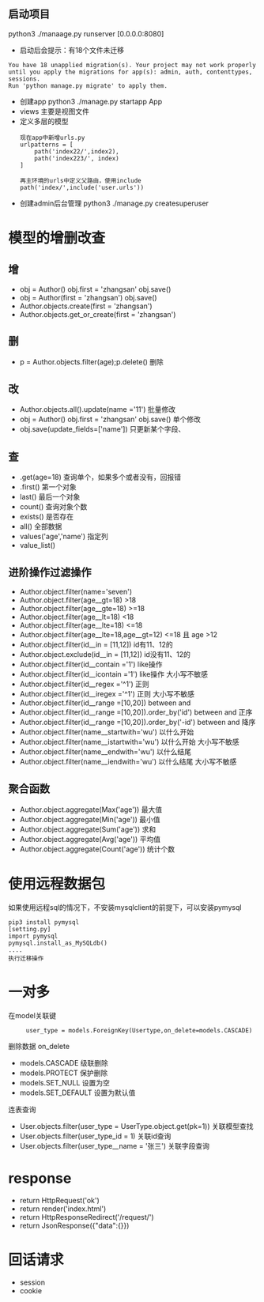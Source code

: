## 启动项目
python3 ./manaage.py runserver [0.0.0.0:8080]

+ 启动后会提示：有18个文件未迁移
```
You have 18 unapplied migration(s). Your project may not work properly until you apply the migrations for app(s): admin, auth, contenttypes, sessions.
Run 'python manage.py migrate' to apply them.
```
+ 创建app python3 ./manage.py startapp App
+ views 主要是视图文件
+ 定义多层的模型
    ``` 
    现在app中新增urls.py
    urlpatterns = [
        path('index22/',index2),
        path('index223/', index)
    ]
  
    再主环境的urls中定义父路由，使用include 
    path('index/',include('user.urls'))

    ```
+ 创建admin后台管理 python3 ./manage.py createsuperuser 


    

# 模型的增删改查
## 增
  + obj = Author() obj.first = 'zhangsan' obj.save()
  + obj = Author(first = 'zhangsan') obj.save()
  + Author.objects.create(first = 'zhangsan')
  + Author.objects.get_or_create(first = 'zhangsan')
## 删
  + p = Author.objects.filter(age);p.delete() 删除
## 改
  + Author.objects.all().update(name ='11') 批量修改
  + obj = Author() obj.first = 'zhangsan' obj.save() 单个修改
  + obj.save(update_fields=['name']) 只更新某个字段、
## 查
  + .get(age=18) 查询单个，如果多个或者没有，回报错
  + .first() 第一个对象
  + last() 最后一个对象
  + count() 查询对象个数
  + exists() 是否存在
  + all() 全部数据
  + values('age','name') 指定列
  + value_list()
## 进阶操作过滤操作
  + Author.object.filter(name='seven')
  + Author.object.filter(age__gt=18) >18 
  + Author.object.filter(age__gte=18) >=18
  + Author.object.filter(age__lt=18) <18 
  + Author.object.filter(age__lte=18) <=18
  + Author.object.filter(age__lte=18,age__gt=12) <=18 且 age >12 
  + Author.object.filter(id__in = [11,12]) id有11、12的
  + Author.object.exclude(id__in = [11,12]) id没有11、12的
  + Author.object.filter(id__contain ='1') like操作
  + Author.object.filter(id__icontain ='1') like操作 大小写不敏感
  + Author.object.filter(id__regex ='^1') 正则 
  + Author.object.filter(id__iregex ='^1') 正则 大小写不敏感
  + Author.object.filter(id__range =[10,20]) between and 
  + Author.object.filter(id__range =[10,20]).order_by('id') between and 正序 
  + Author.object.filter(id__range =[10,20]).order_by('-id') between and 降序 
  + Author.object.filter(name__startwith='wu') 以什么开始 
  + Author.object.filter(name__istartwith='wu') 以什么开始  大小写不敏感
  + Author.object.filter(name__endwith='wu') 以什么结尾 
  + Author.object.filter(name__iendwith='wu') 以什么结尾 大小写不敏感
## 聚合函数
  + Author.object.aggregate(Max('age'))  最大值
  + Author.object.aggregate(Min('age'))  最小值
  + Author.object.aggregate(Sum('age'))  求和
  + Author.object.aggregate(Avg('age'))  平均值
  + Author.object.aggregate(Count('age'))  统计个数

# 使用远程数据包
如果使用远程sql的情况下，不安装mysqlclient的前提下，可以安装pymysql

```
pip3 install pymysql
[setting.py]
import pymysql
pymysql.install_as_MySQLdb()
....
执行迁移操作
```



# 一对多

在model关联键
```
     user_type = models.ForeignKey(Usertype,on_delete=models.CASCADE)
```

删除数据 on_delete
  + models.CASCADE 级联删除
  + models.PROTECT 保护删除
  + models.SET_NULL 设置为空
  + models.SET_DEFAULT 设置为默认值



连表查询
  + User.objects.filter(user_type = UserType.object.get(pk=1)) 关联模型查找
  + User.objects.filter(user_type_id = 1) 关联id查询
  + User.objects.filter(user_type__name = '张三') 关联字段查询




# response 
+ return HttpRequest('ok')
+ return render('index.html')
+ return HttpResponseRedirect('/request/')
+ return JsonResponse({"data":{}}) 

# 回话请求
+ session 
+ cookie